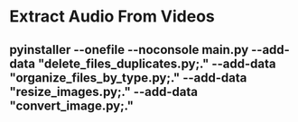 # Extract Audio From Videos

## pyinstaller --onefile --noconsole main.py --add-data "delete_files_duplicates.py;." --add-data "organize_files_by_type.py;." --add-data "resize_images.py;." --add-data "convert_image.py;."